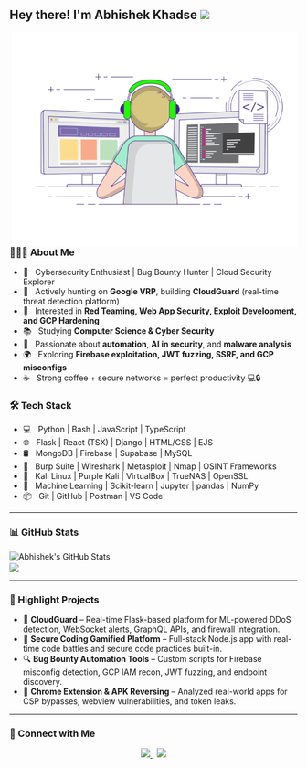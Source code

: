 <h2> Hey there! I'm Abhishek Khadse <img src="https://github.com/souvikguria98/souvikguria98/blob/master/Hi.gif" width="25"> </h2>
<img align="right" alt="GIF" src="https://raw.githubusercontent.com/devSouvik/devSouvik/master/gif3.gif" width="500"/>

<h3> 👨🏻‍💻 About Me </h3>

- 🔐 &nbsp; Cybersecurity Enthusiast | Bug Bounty Hunter | Cloud Security Explorer
- 🧠 &nbsp; Actively hunting on **Google VRP**, building **CloudGuard** (real-time threat detection platform)
- 🧰 &nbsp; Interested in **Red Teaming, Web App Security, Exploit Development, and GCP Hardening**
- 📚 &nbsp; Studying **Computer Science & Cyber Security**
- 🧪 &nbsp; Passionate about **automation**, **AI in security**, and **malware analysis**
- 🌍 &nbsp; Exploring **Firebase exploitation, JWT fuzzing, SSRF, and GCP misconfigs**
- ☕ &nbsp; Strong coffee + secure networks = perfect productivity 💻🔒

<h3>🛠 Tech Stack</h3>

- 💻 &nbsp; Python | Bash | JavaScript | TypeScript
- 🌐 &nbsp; Flask | React (TSX) | Django | HTML/CSS | EJS
- 🛢 &nbsp; MongoDB | Firebase | Supabase | MySQL
- 🧰 &nbsp; Burp Suite | Wireshark | Metasploit | Nmap | OSINT Frameworks
- 🔐 &nbsp; Kali Linux | Purple Kali | VirtualBox | TrueNAS | OpenSSL
- 🧠 &nbsp; Machine Learning | Scikit-learn | Jupyter | pandas | NumPy
- 📦 &nbsp; Git | GitHub | Postman | VS Code

---

<h3>📊 GitHub Stats</h3>

<img align="center" src="https://github-readme-stats.vercel.app/api?username=abhishek-khadse&include_all_commits=true&count_private=true&show_icons=true&line_height=24&title_color=7A7ADB&icon_color=5865F2&text_color=D3D3D3&bg_color=0,000000,130F40" alt="Abhishek's GitHub Stats" />
<br>
<img align="center" src="https://github-readme-stats.vercel.app/api/top-langs/?username=abhishek-khadse&layout=compact&text_color=daf7dc&bg_color=151515" />

---

<h3> 🧠 Highlight Projects</h3>

- 🔐 **CloudGuard** – Real-time Flask-based platform for ML-powered DDoS detection, WebSocket alerts, GraphQL APIs, and firewall integration.
- 🧱 **Secure Coding Gamified Platform** – Full-stack Node.js app with real-time code battles and secure code practices built-in.
- 🔍 **Bug Bounty Automation Tools** – Custom scripts for Firebase misconfig detection, GCP IAM recon, JWT fuzzing, and endpoint discovery.
- 🧪 **Chrome Extension & APK Reversing** – Analyzed real-world apps for CSP bypasses, webview vulnerabilities, and token leaks.

---

<h3> 🤝 Connect with Me </h3>

<p align="center">
  <a href="https://www.linkedin.com/in/abhishek-khadse45" target="_blank" rel="noopener noreferrer">
    <img src="https://img.icons8.com/plasticine/100/000000/linkedin.png" width="50" />
  </a>
  &nbsp;
  <a href="mailto:abhishekkhadse289@gmail.com" target="_blank" rel="noopener noreferrer">
    <img src="https://img.icons8.com/plasticine/100/000000/gmail.png" width="50" />
  </a>
</p>
